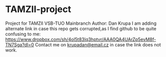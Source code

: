 # TAMZII-project
Project for TAMZII VSB-TUO
Mainbranch
Author: Dan Krupa
I am adding alternate link in case this repo gets corrupted,as I find github to be quite confusing to me:
https://www.dropbox.com/sh/4ol5t83lq3hptvr/AAA0QA4UArZp5evM8f-TN7Sga?dl=0
Contact me on krupadan@email.cz in case the link does not work.

